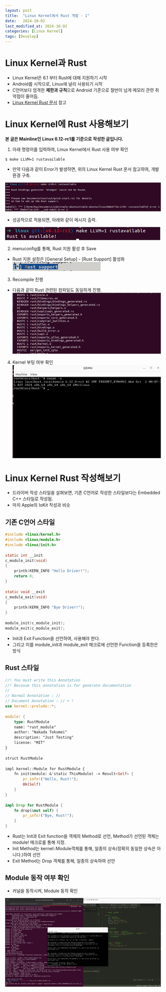 ```yaml
---
layout: post
title:  "Linux Kernel에서 Rust 개발 - 1"
date:   2024-10-02
last_modified_at: 2024-10-02
categories: [Linux Kernel]
tags: [Develop]
---
```


# Linux Kernel과 Rust
- Linux Kernel은 6.1 부터 Rust에 대해 지원하기 시작
- Android를 시작으로, Linux에 널리 사용되기 시작
- C언어보다 엄격한 **제한과 규칙**으로 Android 기준으로 절반이 넘게 메모리 관련 취약점이 줄어듬.
- [Linux Kernel Rust 문서](https://docs.kernel.org/rust/quick-start.html) 참고

# Linux Kernel에 Rust 사용해보기
**본 글은 Mainline인 Linux 6.12-rc1를 기준으로 작성한 글입니다.**

1. 아래 명령어를 입력하여, Linux Kernel에서 Rust 사용 여부 확인

```
$ make LLVM=1 rustavailable
```

- 만약 다음과 같이 Error가 발생하면, 위의 Linux Kernel Rust 문서 참고하여, 개발환경 구축.

![Error Rust Available](/assets/images/Screenshot%20from%202024-10-01%2023-39-39.png)

- 성공적으로 적용되면, 아래와 같이 메시지 출력.

![Success Rust Availble](/assets/images/Screenshot%20from%202024-10-01%2023-41-40.png)

2. menuconfig를 통해, Rust 지원 활성 후 Save

- Rust 지원 설정은 [General Setup] - [Rust Support] 활성화
![Rust Support Enable](/assets/images/Screenshot%20from%202024-10-01%2023-48-02.png)

3. Recompile 진행

- 다음과 같이 Rust 관련된 컴파일도 동일하게 진행.
![Rust Compile Image](/assets/images/Screenshot%20from%202024-10-01%2023-52-09.png)

4. Kernel 부팅 여부 확인
![Linux Kernel Compile](/assets/images/Screenshot%20from%202024-10-02%2000-09-14.png)

# Linux Kernel Rust 작성해보기
- 드라이버 작성 스타일을 살펴보면, 기존 C언어로 작성한 스타일보다는 Embedded C++ 스타일로 작성됨.
- 마치 Apple의 IoKit 작성과 비슷

## 기존 C언어 스타일

```c
#include <linux/kernel.h>
#include <linux/module.h>
#include <linux/init.h>

static int __init
c_module_init(void)
{
    printk(KERN_INFO "Hello Driver!");
    return 0;
}

static void __exit
c_module_exit(void)
{
    printk(KERN_INFO "Bye Driver!");
}

module_init(c_module_init);
module_exit(c_module_exit);
```

- Init과 Exit Function을 선언하여, 사용해야 한다.
- 그리고 이를 module_init과 module_exit 매크로에 선언한 Function을 등록한은 방식

## Rust 스타일

```rust
//! You must write this Annotation
//! Becasue this annotation is for generate documentation
//
// Normal Annotation : //
// Document Annotation : // + !
use kernel::prelude::*;

module! {
    type: RustModule
    name: "rust_module"
    author: "Nakada Tokumei"
    description: "Just Testing"
    license: "MIT"
}

struct RustModule

impl kernel::Module for RustModule {
    fn init(module: &'static ThisModule) -> Result<Self> {
        pr_info!("Hello, Rust!");
        Ok(Self)
    }
}

impl Drop for RustModule {
    fn drop(&mut self) {
        pr_info!("Bye, Rust!");
    }
}
```

- Rust는 Init과 Exit function을 객체의 Method로 선언, Method가 선언된 객체는 module! 매크로를 통해 지정.
- Init Method는 kernel::Module객체를 통해, 일종의 상속(정확히 동일한 상속은 아니다.)하여 선언
- Exit Method는 Drop 객체를 통해, 일종의 상속하여 선언

## Module 동작 여부 확인
- 커널을 동작시켜, Module 동작 확인

![Rust Kernel Module Load](/assets/images/Screenshot%20from%202024-10-02%2000-55-27.png)